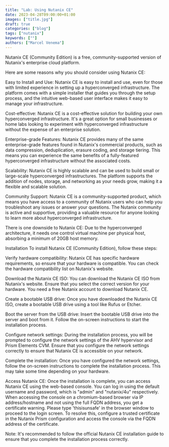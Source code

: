 ```yaml
---
title: "Lab: Using Nutanix CE"
date: 2023-04-28T09:00:00+01:00
images: ["title.jpg"]
draft: true
categories: ["blog"]
tags: ["nutanix"]
keywords: [""]
authors: ["Marcel Venema"]
---
```


Nutanix CE (Community Edition) is a free, community-supported version of Nutanix's enterprise cloud platform. 

Here are some reasons why you should consider using Nutanix CE:


Easy to Install and Use: Nutanix CE is easy to install and use, even for those with limited experience in setting up a hyperconverged infrastructure. The platform comes with a simple installer that guides you through the setup process, and the intuitive web-based user interface makes it easy to manage your infrastructure.


Cost-effective: Nutanix CE is a cost-effective solution for building your own hyperconverged infrastructure. It's a great option for small businesses or home labs looking to experiment with hyperconverged infrastructure without the expense of an enterprise solution.


Enterprise-grade Features: Nutanix CE provides many of the same enterprise-grade features found in Nutanix's commercial products, such as data compression, deduplication, erasure coding, and storage tiering. This means you can experience the same benefits of a fully-featured hyperconverged infrastructure without the associated costs.


Scalability: Nutanix CE is highly scalable and can be used to build small or large-scale hyperconverged infrastructures. The platform supports the addition of nodes, storage, and networking as your needs grow, making it a flexible and scalable solution.


Community Support: Nutanix CE is a community-supported product, which means you have access to a community of Nutanix users who can help you troubleshoot any issues or answer your questions. The Nutanix community is active and supportive, providing a valuable resource for anyone looking to learn more about hyperconverged infrastructure.


There is one downside to Nutanix CE: Due to the hyperconverged architecture, it needs one control virtual machine per physical host, absorbing a minimum of 20GB host memory. 



Installation
To install Nutanix CE (Community Edition), follow these steps:

Verify hardware compatibility: Nutanix CE has specific hardware requirements, so ensure that your hardware is compatible. You can check the hardware compatibility list on Nutanix's website.

Download the Nutanix CE ISO: You can download the Nutanix CE ISO from Nutanix's website. Ensure that you select the correct version for your hardware. You need a free Nutanix account to download Nutanix CE.

Create a bootable USB drive: Once you have downloaded the Nutanix CE ISO, create a bootable USB drive using a tool like Rufus or Etcher.

Boot the server from the USB drive: Insert the bootable USB drive into the server and boot from it. Follow the on-screen instructions to start the installation process.

Configure network settings: During the installation process, you will be prompted to configure the network settings of the AHV hypervisor and Prism Elements CVM. Ensure that you configure the network settings correctly to ensure that Nutanix CE is accessible on your network.

Complete the installation: Once you have configured the network settings, follow the on-screen instructions to complete the installation process. This may take some time depending on your hardware.

Access Nutanix CE: Once the installation is complete, you can access Nutanix CE using the web-based console. You can log in using the default username and password, which is "admin" and "nutanix/4u" respectively. When accessing the console on a chromium-based browser via IP address/hostname and not using the full FQDN address, you get a certificate warning. Please type 'thisisunsafe' in the browser window to proceed to the login screen. To resolve this, configure a trusted certificate in the Nutanix Prism configuration and access the console via the FQDN address of the certificate.


Note: It's recommended to follow the official Nutanix CE installation guide to ensure that you complete the installation process correctly.
